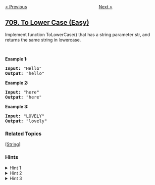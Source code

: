 <!--|This file generated by command(leetcode description); DO NOT EDIT.    |-->
<!--+----------------------------------------------------------------------+-->
<!--|@author    openset <openset.wang@gmail.com>                           |-->
<!--|@link      https://github.com/openset                                 |-->
<!--|@home      https://github.com/openset/leetcode                        |-->
<!--+----------------------------------------------------------------------+-->

[< Previous](https://github.com/openset/leetcode/tree/master/problems/insert-into-a-cyclic-sorted-list "Insert into a Cyclic Sorted List")
　　　　　　　　　　　　　　　　
[Next >](https://github.com/openset/leetcode/tree/master/problems/random-pick-with-blacklist "Random Pick with Blacklist")

## [709. To Lower Case (Easy)](https://leetcode.com/problems/to-lower-case "转换成小写字母")

<p>Implement function ToLowerCase() that has a string parameter str, and returns the same string in lowercase.</p>

<p>&nbsp;</p>

<div>
<p><strong>Example 1:</strong></p>

<pre>
<strong>Input: </strong><span id="example-input-1-1">&quot;Hello&quot;</span>
<strong>Output: </strong><span id="example-output-1">&quot;hello&quot;</span>
</pre>

<div>
<p><strong>Example 2:</strong></p>

<pre>
<strong>Input: </strong><span id="example-input-2-1">&quot;here&quot;</span>
<strong>Output: </strong><span id="example-output-2">&quot;here&quot;</span>
</pre>

<div>
<p><strong>Example 3:</strong></p>

<pre>
<strong>Input: </strong><span id="example-input-3-1">&quot;LOVELY&quot;</span>
<strong>Output: </strong><span id="example-output-3">&quot;lovely&quot;</span>
</pre>
</div>
</div>
</div>

### Related Topics
  [[String](https://github.com/openset/leetcode/tree/master/tag/string/README.md)]

### Hints
<details>
<summary>Hint 1</summary>
Most languages support lowercase conversion for a string data type. However, that is certainly not the purpose of the problem. Think about how the implementation of the lowercase function call can be done easily.
</details>

<details>
<summary>Hint 2</summary>
<b>Think ASCII!</b>
</details>

<details>
<summary>Hint 3</summary>
Think about the different capital letters and their ASCII codes and how that relates to their lowercase counterparts. Does there seem to be any pattern there? Any mathematical relationship that we can use?
</details>
